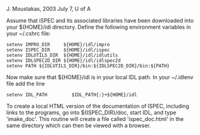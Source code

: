 J. Moustakas, 2003 July 7, U of A

Assume that iSPEC and its associated libraries have been downloaded
into your ${HOME}/idl directory.  Define the following environment
variables in your ~/.cshrc file:

	setenv IMPRO_DIR     ${HOME}/idl/impro
	setenv ISPEC_DIR     ${HOME}/idl/ispec
	setenv IDLUTILS_DIR  ${HOME}/idl/idlutils
	setenv IDLSPEC2D_DIR ${HOME}/idl/idlspec2d
	setenv PATH ${IDLUTILS_DIR}/bin:${IDLSPEC2D_DIR}/bin:${PATH}

Now make sure that ${HOME}/idl is in your local IDL path.  In your
~/.idlenv file add the line

	setenv IDL_PATH         $IDL_PATH{:}+${HOME}/idl

To create a local HTML version of the documentation of ISPEC,
including links to the programs, go into ${ISPEC_DIR}/doc, start IDL,
and type 'imake_doc'.  This routine will create a file called
'ispec_doc.html' in the same directory which can then be viewed with a
browser.
